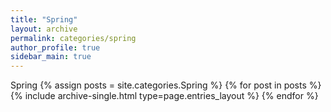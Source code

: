 ```yaml
---
title: "Spring"
layout: archive
permalink: categories/spring
author_profile: true
sidebar_main: true
---
```


Spring
{% assign posts = site.categories.Spring %}
{% for post in posts %} {% include archive-single.html type=page.entries_layout %} {% endfor %}
